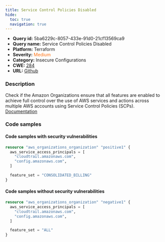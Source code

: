 ```yaml
---
title: Service Control Policies Disabled
hide:
  toc: true
  navigation: true
---
```


<style>
  .highlight .hll {
    background-color: #ff171742;
  }
  .md-content {
    max-width: 1100px;
    margin: 0 auto;
  }
</style>

-   **Query id:** 5ba6229c-8057-433e-91d0-21cf13569ca9
-   **Query name:** Service Control Policies Disabled
-   **Platform:** Terraform
-   **Severity:** <span style="color:#ff7213">Medium</span>
-   **Category:** Insecure Configurations
-   **CWE:** <a href="https://cwe.mitre.org/data/definitions/284.html" onclick="newWindowOpenerSafe(event, 'https://cwe.mitre.org/data/definitions/284.html')">284</a>
-   **URL:** [Github](https://github.com/Checkmarx/kics/tree/master/assets/queries/terraform/aws/service_control_policies_disabled)

### Description
Check if the Amazon Organizations ensure that all features are enabled to achieve full control over the use of AWS services and actions across multiple AWS accounts using Service Control Policies (SCPs).<br>
[Documentation](https://registry.terraform.io/providers/hashicorp/aws/latest/docs/resources/organizations_policy)

### Code samples
#### Code samples with security vulnerabilities
```tf title="Positive test num. 1 - tf file" hl_lines="7"
resource "aws_organizations_organization" "positive1" {
  aws_service_access_principals = [
    "cloudtrail.amazonaws.com",
    "config.amazonaws.com",
  ]

  feature_set = "CONSOLIDATED_BILLING"
}

```


#### Code samples without security vulnerabilities
```tf title="Negative test num. 1 - tf file"
resource "aws_organizations_organization" "negative1" {
  aws_service_access_principals = [
    "cloudtrail.amazonaws.com",
    "config.amazonaws.com",
  ]

  feature_set = "ALL"
}

```
